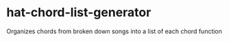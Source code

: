 # hat-chord-list-generator
Organizes chords from broken down songs into a list of each chord function
